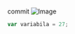 # 
# 
commit
![Image](https://m.media-amazon.com/images/I/41QV66lfWfL._AC_UF894,1000_QL80_.jpg)

``` javascript
var variabila = 27;
```
